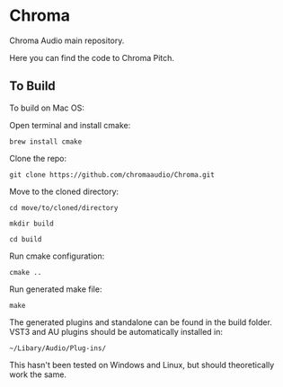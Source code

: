 # Chroma

Chroma Audio main repository.

Here you can find the code to Chroma Pitch.

## To Build

To build on Mac OS:

Open terminal and install cmake:

```
brew install cmake
```

Clone the repo:

```
git clone https://github.com/chromaaudio/Chroma.git
```

Move to the cloned directory:

```
cd move/to/cloned/directory
```

```
mkdir build
```

```
cd build
```

Run cmake configuration:

```
cmake ..
```

Run generated make file:

```
make
```

The generated plugins and standalone can be found in the build folder.
VST3 and AU plugins should be automatically installed in:

``
~/Libary/Audio/Plug-ins/
``

This hasn't been tested on Windows and Linux, but should theoretically work the same.